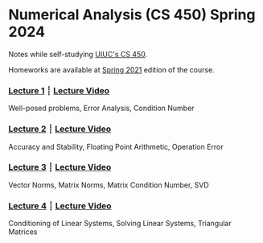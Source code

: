 # Numerical Analysis (CS 450) Spring 2024

Notes while self-studying [UIUC's CS 450](https://relate.cs.illinois.edu/course/cs450-s24/).

Homeworks are available at [Spring 2021](https://relate.cs.illinois.edu/course/cs450-s21/) edition of the course.

### [Lecture 1](lec01.html) ┊ [Lecture Video](https://mediaspace.illinois.edu/media/t/1_gqc9qknj/330048022)
Well-posed problems, Error Analysis, Condition Number

### [Lecture 2](lec02.html) ┊ [Lecture Video](https://mediaspace.illinois.edu/media/t/1_v5mj7noh/330048022)
Accuracy and Stability, Floating Point Arithmetic, Operation Error

### [Lecture 3](lec03.html) ┊ [Lecture Video](https://mediaspace.illinois.edu/media/t/1_rdz5rdf3/330048022)
Vector Norms, Matrix Norms, Matrix Condition Number, SVD

### [Lecture 4](lec04.html) ┊ [Lecture Video](https://mediaspace.illinois.edu/media/t/1_w7fpz9ns/330048022)
Conditioning of Linear Systems, Solving Linear Systems, Triangular Matrices
